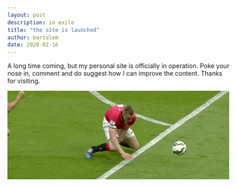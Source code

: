 ```yaml
---
layout: post
description: in exile
title: "the site is launched"
author: bartulem
date: 2020-02-16
---
```


A long time coming, but my personal site is officially in operation. Poke your nose in, comment and do suggest how I can improve the content. Thanks for visiting.

![Jonah being himself](/img/jonah.gif "per aspera ad astra")
